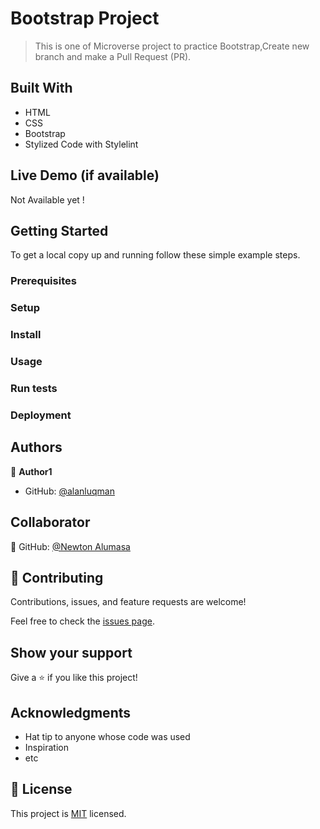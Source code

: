 # Bootstrap Project

> This is one of Microverse project to practice Bootstrap,Create new branch and make a Pull Request (PR).

## Built With

- HTML
- CSS
- Bootstrap
- Stylized Code with Stylelint

## Live Demo (if available)

Not Available yet !

## Getting Started

To get a local copy up and running follow these simple example steps.

### Prerequisites

### Setup

### Install

### Usage

### Run tests

### Deployment

## Authors

👤 **Author1**

- GitHub: [@alanluqman](https://github.com/alanluqman)

## Collaborator

👤 GitHub: [@Newton Alumasa](https://github.com/altontonn)

## 🤝 Contributing

Contributions, issues, and feature requests are welcome!

Feel free to check the [issues page](../../issues/).

## Show your support

Give a ⭐️ if you like this project!

## Acknowledgments

- Hat tip to anyone whose code was used
- Inspiration
- etc

## 📝 License

This project is [MIT](./MIT.md) licensed.
